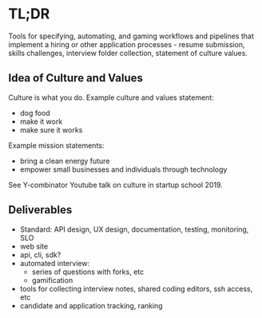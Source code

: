 # TL;DR

Tools for specifying, automating, and gaming workflows and pipelines that implement a hiring or other application processes - resume submission, skills challenges, interview folder collection, statement of culture values.

## Idea of Culture and Values

Culture is what you do.
Example culture and values statement:
* dog food
* make it work
* make sure it works

Example mission statements:
* bring a clean energy future
* empower small businesses and individuals through technology

See Y-combinator Youtube talk on culture in startup school 2019.

## Deliverables

* Standard: API design, UX design, documentation, testing, monitoring, SLO
* web site
* api, cli, sdk?
* automated interview: 
    - series of questions with forks, etc
    - gamification
* tools for collecting interview notes, shared coding editors, ssh access, etc
* candidate and application tracking, ranking
